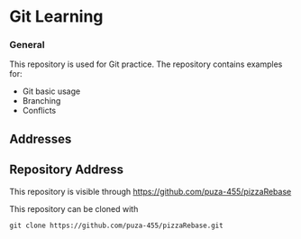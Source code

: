 # Git Learning

### General

This repository is used for Git practice. The repository contains examples for:

- Git basic usage
- Branching
- Conflicts

## Addresses

## Repository Address

This repository is visible through https://github.com/puza-455/pizzaRebase

This repository can be cloned with

```
git clone https://github.com/puza-455/pizzaRebase.git
```